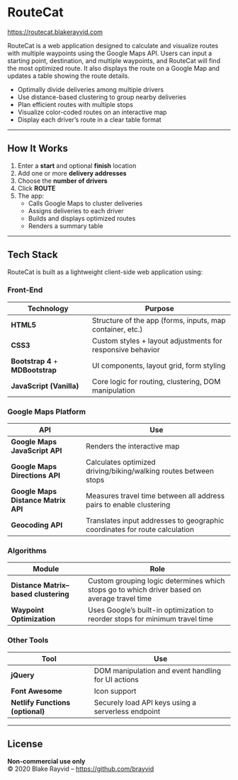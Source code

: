 # RouteCat
https://routecat.blakerayvid.com

RouteCat is a web application designed to calculate and visualize routes with multiple waypoints using the Google Maps API. Users can input a starting point, destination, and multiple waypoints, and RouteCat will find the most optimized route. It also displays the route on a Google Map and updates a table showing the route details.

- Optimally divide deliveries among multiple drivers 
- Use distance-based clustering to group nearby deliveries  
- Plan efficient routes with multiple stops   
- Visualize color-coded routes on an interactive map  
- Display each driver’s route in a clear table format

---
## How It Works

1. Enter a **start** and optional **finish** location
2. Add one or more **delivery addresses**
3. Choose the **number of drivers**
4. Click **ROUTE**
5. The app:
   - Calls Google Maps to cluster deliveries
   - Assigns deliveries to each driver
   - Builds and displays optimized routes
   - Renders a summary table

---

## Tech Stack

RouteCat is built as a lightweight client-side web application using:

### Front-End

| Technology | Purpose |
|------------|---------|
| **HTML5**  | Structure of the app (forms, inputs, map container, etc.) |
| **CSS3**   | Custom styles + layout adjustments for responsive behavior |
| **Bootstrap 4** + **MDBootstrap** | UI components, layout grid, form styling |
| **JavaScript (Vanilla)** | Core logic for routing, clustering, DOM manipulation |

### Google Maps Platform

| API | Use |
|-----|-----|
| **Google Maps JavaScript API** | Renders the interactive map |
| **Google Maps Directions API** | Calculates optimized driving/biking/walking routes between stops |
| **Google Maps Distance Matrix API** | Measures travel time between all address pairs to enable clustering |
| **Geocoding API** | Translates input addresses to geographic coordinates for route calculation |

### Algorithms

| Module | Role |
|--------|------|
| **Distance Matrix–based clustering** | Custom grouping logic determines which stops go to which driver based on average travel time |
| **Waypoint Optimization** | Uses Google’s built-in optimization to reorder stops for minimum travel time |

### Other Tools

| Tool | Use |
|------|-----|
| **jQuery** | DOM manipulation and event handling for UI actions |
| **Font Awesome** | Icon support |
| **Netlify Functions (optional)** | Securely load API keys using a serverless endpoint |

---

## License

**Non-commercial use only**  
© 2020 Blake Rayvid – https://github.com/brayvid